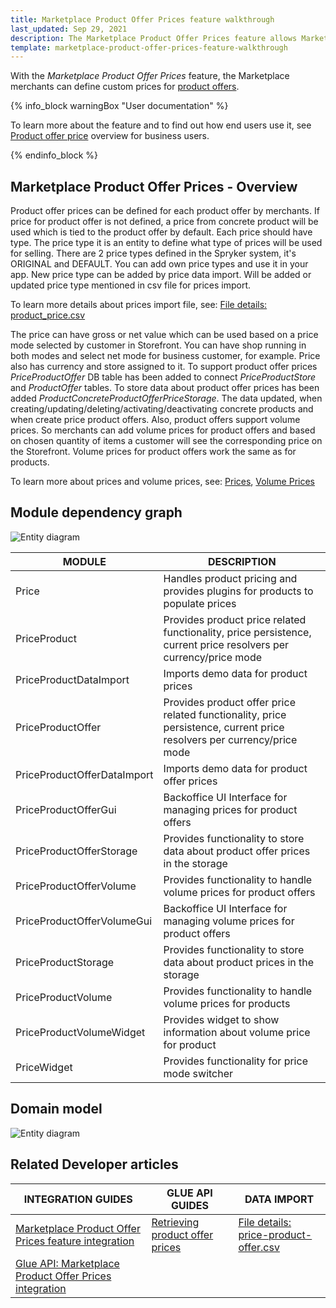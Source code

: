 ```yaml
---
title: Marketplace Product Offer Prices feature walkthrough
last_updated: Sep 29, 2021
description: The Marketplace Product Offer Prices feature allows Marketplace merchants to set prices for product offers.
template: marketplace-product-offer-prices-feature-walkthrough
---
```


With the *Marketplace Product Offer Prices* feature, the Marketplace merchants can define custom prices for [product offers](/docs/marketplace/dev/feature-walkthroughs/{{page.version}}/marketplace-product-offer-feature-walkthrough/marketplace-product-offer-feature-walkthrough.html).

{% info_block warningBox "User documentation" %}

To learn more about the feature and to find out how end users use it, see [Product offer price](/docs/marketplace/user/features/{{page.version}}/marketplace-product-offer-feature-overview.html#product-offer-price) overview for business users.

{% endinfo_block %}

## Marketplace Product Offer Prices - Overview
Product offer prices can be defined for each product offer by merchants. 
If price for product offer is not defined, a price from concrete product will be used which is tied to the product offer by default.
Each price should have type. 
The price type it is an entity to define what type of prices will be used for selling. 
There are 2 price types defined in the Spryker system, it's ORIGINAL and DEFAULT. 
You can add own price types and use it in your app. 
New price type can be added by price data import. 
Will be added or updated price type mentioned in csv file for prices import.

To learn more details about prices import file, see: [File details: product_price.csv](https://documentation.spryker.com/docs/file-details-product-pricecsv) 

The price can have gross or net value which can be used based on a price mode selected by customer in Storefront. 
You can have shop running in both modes and select net mode for business customer, for example. 
Price also has currency and store assigned to it.
To support product offer prices  *PriceProductOffer* DB table has been added to connect *PriceProductStore* and *ProductOffer* tables.
To store data about product offer prices has been added *ProductConcreteProductOfferPriceStorage*.
The data updated, when creating/updating/deleting/activating/deactivating concrete products and when create price product offers. 
Also, product offers support volume prices. 
So merchants can add volume prices for product offers and based on chosen quantity of items a customer will see the corresponding price on the Storefront.
Volume prices for product offers work the same as for products.

To learn more about prices and volume prices, see: [Prices](https://documentation.spryker.com/docs/prices-overview), [Volume Prices](https://documentation.spryker.com/docs/volume-prices-overview)

## Module dependency graph
![Entity diagram](https://confluence-connect.gliffy.net/embed/image/f128877d-eb61-4d87-b1af-5f166eb45c45.png?utm_medium=live&utm_source=confluence)

| MODULE     | DESCRIPTION                |
|------------|----------------------------|
| Price | Handles product pricing and provides plugins for products to populate prices   |
| PriceProduct | Provides product price related functionality, price persistence, current price resolvers per currency/price mode    |
| PriceProductDataImport | Imports demo data for product prices    |
| PriceProductOffer | Provides product offer price related functionality, price persistence, current price resolvers per currency/price mode    |
| PriceProductOfferDataImport | Imports demo data for product offer prices    |
| PriceProductOfferGui | Backoffice UI Interface for managing prices for product offers    |
| PriceProductOfferStorage | Provides functionality to store data about product offer prices in the storage   |
| PriceProductOfferVolume | Provides functionality to handle volume prices for product offers    |
| PriceProductOfferVolumeGui | Backoffice UI Interface for managing volume prices for product offers    |
| PriceProductStorage | Provides functionality to store data about product prices in the storage    |
| PriceProductVolume | Provides functionality to handle volume prices for products   |
| PriceProductVolumeWidget | Provides widget to show information about volume price for product   |
| PriceWidget | Provides functionality for price mode switcher    |

## Domain model
![Entity diagram](https://confluence-connect.gliffy.net/embed/image/0ad490bb-f21f-4e4a-b6eb-e0102a8c7b42.png?utm_medium=live&utm_source=confluence)

## Related Developer articles

|INTEGRATION GUIDES  |GLUE API GUIDES  |DATA IMPORT  |
|---------|---------|---------|
| [Marketplace Product Offer Prices feature integration](/docs/marketplace/dev/feature-integration-guides/{{page.version}}/marketplace-product-offer-prices-feature-integration.html)          | [Retrieving product offer prices](/docs/marketplace/dev/glue-api-guides/{{page.version}}/product-offers/retrieving-product-offer-prices.html)          | [File details: price-product-offer.csv](/docs/marketplace/dev/data-import/{{page.version}}/file-details-price-product-offer.csv.html)           |
|[Glue API: Marketplace Product Offer Prices integration](/docs/marketplace/dev/feature-integration-guides/{{page.version}}/glue/marketplace-product-offer-prices-feature-integration.html)           |           |           |

